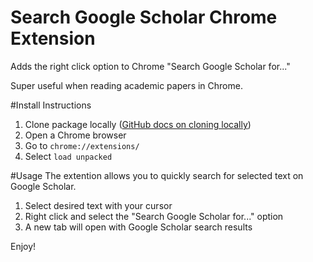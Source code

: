 # Search Google Scholar Chrome Extension
Adds the right click option to Chrome "Search Google Scholar for..." 

Super useful when reading academic papers in Chrome. 

#Install Instructions
1. Clone package locally ([GitHub docs on cloning locally](https://help.github.com/articles/cloning-a-repository/))
1. Open a Chrome browser
1. Go to `chrome://extensions/`
1. Select `load unpacked`

#Usage
The extention allows you to quickly search for selected text on Google Scholar. 
1. Select desired text with your cursor
1. Right click and select the "Search Google Scholar for..." option
1. A new tab will open with Google Scholar search results

Enjoy! 